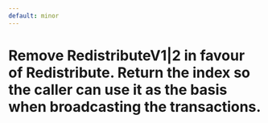 ```yaml
---
default: minor
---
```


# Remove RedistributeV1|2 in favour of Redistribute. Return the index so the caller can use it as the basis when broadcasting the transactions.
